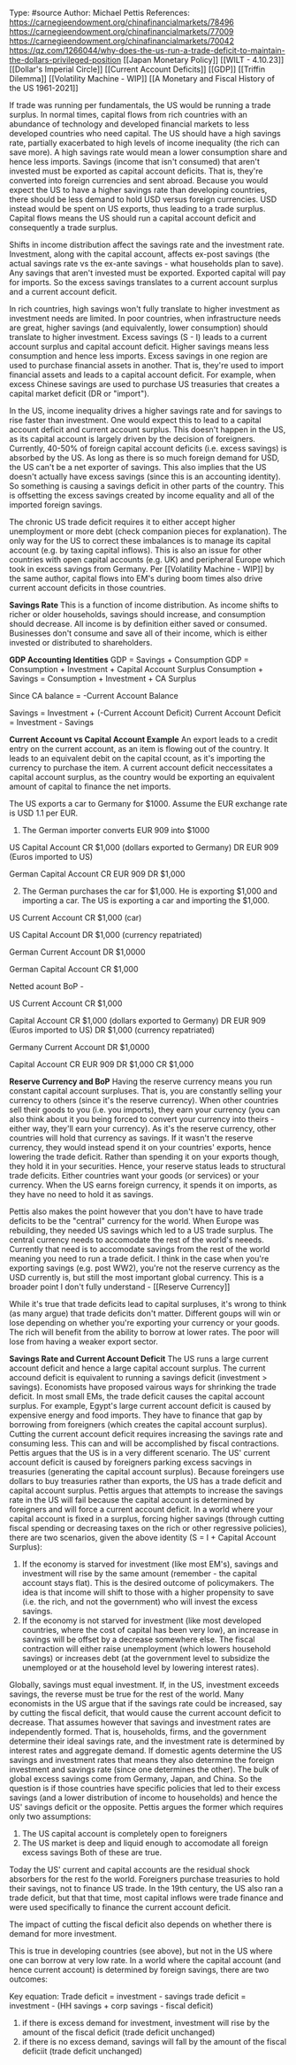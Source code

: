 Type: #source 
Author: Michael Pettis
References:
https://carnegieendowment.org/chinafinancialmarkets/78496
https://carnegieendowment.org/chinafinancialmarkets/77009
https://carnegieendowment.org/chinafinancialmarkets/70042
https://qz.com/1266044/why-does-the-us-run-a-trade-deficit-to-maintain-the-dollars-privileged-position
[[Japan Monetary Policy]]
[[WILT - 4.10.23]]
[[Dollar's Imperial Circle]]
[[Current Account Deficits]]
[[GDP]]
[[Triffin Dilemma]]
[[Volatility Machine - WIP]]
[[A Monetary and Fiscal History of the US 1961-2021]]

If trade was running per fundamentals, the US would be running a trade surplus. In normal times, capital flows from rich countries with an abundance of technology and developed financial markets to less developed countries who need capital. The US should have a high savings rate, partially exacerbated to high levels of income inequality (the rich can save more). A high savings rate would  mean a lower consumption share and hence less imports. Savings (income that isn't consumed) that aren't invested must be exported as capital account deficits. That is, they're converted into foreign currencies and sent abroad. Because you would expect the US to have a higher savings rate than developing countries, there should be less demand to hold USD versus foreign currencies. USD instead would be spent on US exports, thus leading to a trade surplus. Capital flows means the US should run a capital account deficit and consequently a trade surplus. 

Shifts in income distribution affect the savings rate and the investment rate. Investment, along with the capital account, affects ex-post savings (the actual savings rate vs the ex-ante savings - what households plan to save). Any savings that aren't invested must be exported. Exported capital will pay for imports. So the excess savings translates to a current account surplus and a current account deficit. 

In rich countries, high savings won't fully translate to higher investment as investment needs are limited. In poor countries, when infrastructure needs are great, higher savings (and equivalently, lower consumption) should translate to higher investment. Excess savings (S - I) leads to a current account surplus and capital account deficit. Higher savings means less consumption and hence less imports. Excess savings in one region are used to purchase financial assets in another. That is, they're used to import financial assets and leads to a capital account deficit. For example, when excess Chinese savings are used to purchase US treasuries that creates a capital market deficit (DR or "import"). 

In the US, income inequality drives a higher savings rate and for savings to rise faster than investment. One would expect this to lead to a capital account deficit and current account surplus. This doesn't happen in the US, as its capital account is largely driven by the decision of foreigners. Currently, 40-50% of foreign capital account deficits (i.e. excess savings) is absorbed by the US. As long as there is so much foreign demand for USD, the US can't be a net exporter of savings. This also implies that the US doesn't actually have excess savings (since this is an accounting identity). So something is causing a savings deficit in other parts of the country. This is offsetting the excess savings created by income equality and all of the imported foreign savings. 

The chronic US trade deficit requires it to either accept higher unemployment or more debt (check companion pieces for explanation). The only way for the US to correct these imbalances is to manage its capital account (e.g. by taxing capital inflows). This is also an issue for other countries with open capital accounts (e.g. UK) and peripheral Europe which took in excess savings from Germany. Per [[Volatility Machine - WIP]] by the same author, capital flows into EM's during boom times also drive current account deficits in those countries. 



**Savings Rate**
This is a function of income distribution. As income shifts to richer or older households, savings should increase, and consumption should decrease. All income is by definition either saved or consumed. Businesses don't consume and save all of their income, which is either invested or distributed to shareholders. 

**GDP Accounting Identities**
GDP = Savings + Consumption
GDP = Consumption  + Investment + Capital Account Surplus
Consumption + Savings = Consumption + Investment + CA Surplus

Since CA balance = -Current Account Balance

Savings = Investment + (-Current Account Deficit)
Current Account Deficit =  Investment - Savings

**Current Account vs Capital Account Example**
An export leads to a credit entry on the current account, as an item is flowing out of the country. It leads to an equivalent debit on the capital ccount, as it's importing the currency to purchase the item. A current account deficit neccessitates a capital account surplus, as the country would be exporting an equivalent amount of capital to finance the net imports. 


The US exports a car to Germany for $1000. Assume the EUR exchange rate is USD 1.1 per EUR.

1) The German importer converts EUR 909 into $1000

US Capital Account
CR $1,000 (dollars exported to Germany)
DR EUR 909 (Euros imported to US)

German Capital Account
CR EUR 909 
DR $1,000 

2) The German purchases the car for $1,000. He is exporting $1,000 and importing a car. The US is exporting a car and importing the $1,000.

US Current Account
CR $1,000 (car)

US Capital Account
DR $1,000 (currency repatriated)

German Current Account
DR $1,0000

German Capital Account
CR $1,000

Netted acount BoP - 

US
Current Account
CR $1,000

Capital Account
CR $1,000 (dollars exported to Germany)
DR EUR 909 (Euros imported to US)
DR $1,000 (currency repatriated)

Germany
Current Account
DR $1,0000

Capital Account
CR EUR 909 
DR $1,000 
CR $1,000

**Reserve Currency and BoP**
Having the reserve currency means you run constant capital account surpluses. That is, you are constantly selling your currency to others (since it's the reserve currency). When other countries sell their goods to you (i.e. you imports), they earn your currency (you can also think about it you being  forced to convert your currency into theirs - either way, they'll earn your currency). As it's the reserve currency, other countries will hold that currency as savings. If it wasn't the reserve currency, they would instead spend it on your countries' exports, hence lowering the trade deficit. Rather than spending it on your exports though, they hold it in your securities. Hence, your reserve status leads to structural trade deficits. Either countries want your goods (or services) or your currency. When the US earns foreign currency, it spends it on imports, as they have no need to hold it as savings. 

Pettis also makes the point however that you don't have to have trade deficits to be the "central" currency for the world. When Europe was rebuilding, they needed US savings which led to a US trade surplus. The central currency needs to accomodate the rest of the world's neeeds. Currently that need is to accomodate savings from the rest of the world meaning you need to run a trade deficit. I think in the case when you're exporting savings (e.g. post WW2), you're not the reserve currency as the USD currently is, but still the most important global currency. This is a broader point I don't fully understand - [[Reserve Currency]]

While it's true that trade deficits lead to capital surpluses, it's wrong to think (as many argue) that trade deficits don't matter. Different goups will win or lose depending on whether you're exporting your currency or your goods. The rich will benefit from the ability to borrow at lower rates. The poor will lose from having a weaker export sector. 

**Savings Rate and Current Account Deficit**
The US runs a large current account deficit and hence a large capital account surplus. The current accound deficit is equivalent to running a savings deficit (investment > savings). Economists have proposed vairous ways for shrinking the trade deficit. In most small EMs, the trade deficit causes the capital account surplus. For example, Egypt's large current account deficit is caused by expensive energy and food imports. They have to finance that gap by borrowing from foreigners (which creates the capital account surplus). Cutting the current account deficit requires increasing the savings rate and consuming less. This can and will be accomplished by fiscal contractions. Pettis argues that the US is in a very different scenario. The US' current account deficit is caused by foreigners parking excess sacvings in treasuries (generating the capital account surplus). Because foreingers use dollars to buy treasuries rather than exports, the US has a trade deficit and capital account surplus. Pettis argues that attempts to increase the savings rate in the US will fail because the capital account is determined by foreigners and will force a current account deficit. In a world where your capital account is fixed in a surplus, forcing higher savings (through cutting fiscal spending or decreasing taxes on the rich or other regressive policies), there are two scenarios, given the above identity (S = I + Capital Account Surplus):
1) If the economy is starved for investment (like most EM's), savings and investment will rise by the same amount (remember - the capital account stays flat). This is the desired outcome of policymakers. The idea is that income will shift to those with a higher propensity to save (i.e. the rich, and not the government) who will invest the excess savings. 
2) If the economy is not starved for investment (like most developed countries, where the cost of capital has been very low), an increase in savings will be offset by a decrease somewhere else. The fiscal contraction will either raise unemployment (which lowers household savings) or increases debt (at the government level to subsidize the unemployed or at the household level by lowering interest rates).

Globally, savings must equal investment. If, in the US, investment exceeds savings, the reverse must be true for the rest of the world. Many economists in the US argue that if the savings rate could be increased, say by cutting the fiscal deficit, that would cause the current account deficit to decrease. That assumes however that savings and investment rates are independently formed. That is, households, firms, and the government determine their ideal savings rate, and the investment rate is determined by interest rates and aggregate demand. If domestic agents determine the US savings and investment rates that means they also determine the foreign investment and savings rate (since one determines the other). The bulk of global excess savings come from Germany, Japan, and China. So the question is if those countries have specific policies that led to their excess savings (and a lower distribution of income to households) and hence the US' savings deficit or the opposite. Pettis argues the former which requires only two assumptions:
1) The US capital account is completely open to foreigners
2) The US market is deep and liquid enough to accomodate all foreign excess savings
Both of these are true. 

Today the US' current and capital accounts are the residual shock absorbers for the rest fo the world. Foreigners purchase treasuries to hold their savings, not to finance US trade. In the 19th century, the US also ran a trade deficit, but that that time, most capital inflows were trade finance and were used specifically to finance the current account deficit. 

The impact of cutting the fiscal deficit also depends on whether there is demand for more investment.

This is true in developing countries (see above), but not in the US where one can borrow at very low rate. In a world where the capital account (and hence current account) is determined by foreign savings, there are two outcomes:

Key equation: Trade deficit = investment - savings
trade deficit = investment - (HH savings + corp savings - fiscal deficit)

1) if there is excess demand for investment, investment will rise by the amount of the fiscal deficit (trade deficit unchanged)
2) if there is no excess demand, savings will fall by the amount of the fiscal deficiit (trade deficit unchanged)
